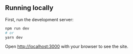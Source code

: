## Running locally

First, run the development server:

```bash
npm run dev
# or
yarn dev
```

Open [http://localhost:3000](http://localhost:3000) with your browser to see the site.
